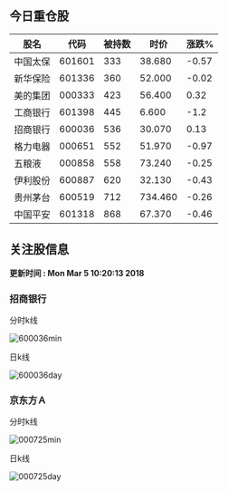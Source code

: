 
## 今日重仓股 

|股名|代码|被持数|时价|涨跌%|
|---|---|---|---|---|
|中国太保|601601|333|38.680|-0.57|
|新华保险|601336|360|52.000|-0.02|
|美的集团|000333|423|56.400|0.32|
|工商银行|601398|445|6.600|-1.2|
|招商银行|600036|536|30.070|0.13|
|格力电器|000651|552|51.970|-0.97|
|五粮液|000858|558|73.240|-0.25|
|伊利股份|600887|620|32.130|-0.43|
|贵州茅台|600519|712|734.460|-0.26|
|中国平安|601318|868|67.370|-0.46|

## 关注股信息
**更新时间 : Mon Mar  5 10:20:13 2018**
### 招商银行 
分时k线

![600036min](http://image.sinajs.cn/newchart/min/n/sh600036.gif)

日k线

![600036day](http://image.sinajs.cn/newchart/daily/n/sh600036.gif)

### 京东方Ａ 
分时k线

![000725min](http://image.sinajs.cn/newchart/min/n/sz000725.gif)

日k线

![000725day](http://image.sinajs.cn/newchart/daily/n/sz000725.gif)
